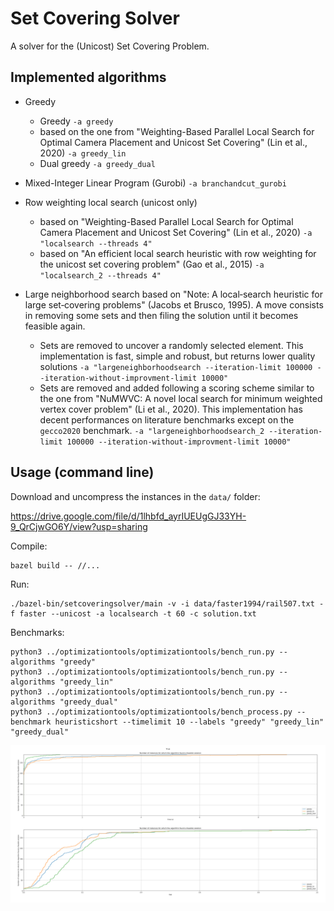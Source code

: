 # Set Covering Solver

A solver for the (Unicost) Set Covering Problem.

## Implemented algorithms

- Greedy
  - Greedy `-a greedy`
  - based on the one from "Weighting-Based Parallel Local Search for Optimal Camera Placement and Unicost Set Covering" (Lin et al., 2020) `-a greedy_lin`
  - Dual greedy `-a greedy_dual`

- Mixed-Integer Linear Program (Gurobi) `-a branchandcut_gurobi`

- Row weighting local search (unicost only)
  - based on "Weighting-Based Parallel Local Search for Optimal Camera Placement and Unicost Set Covering" (Lin et al., 2020) `-a "localsearch --threads 4"`
  - based on "An efficient local search heuristic with row weighting for the unicost set covering problem" (Gao et al., 2015) `-a "localsearch_2 --threads 4"`

- Large neighborhood search based on "Note: A local‐search heuristic for large set‐covering problems" (Jacobs et Brusco, 1995). A move consists in removing some sets and then filing the solution until it becomes feasible again.
  - Sets are removed to uncover a randomly selected element. This implementation is fast, simple and robust, but returns lower quality solutions `-a "largeneighborhoodsearch --iteration-limit 100000 --iteration-without-improvment-limit 10000"`
  - Sets are removed and added following a scoring scheme similar to the one from "NuMWVC: A novel local search for minimum weighted vertex cover problem" (Li et al., 2020). This implementation has decent performances on literature benchmarks except on the  `gecco2020` benchmark. `-a "largeneighborhoodsearch_2 --iteration-limit 100000 --iteration-without-improvment-limit 10000"`

## Usage (command line)

Download and uncompress the instances in the `data/` folder:

https://drive.google.com/file/d/1lhbfd_ayrIUEUgGJ33YH-9_QrCjwGO6Y/view?usp=sharing

Compile:
```shell
bazel build -- //...
```

Run:
```shell
./bazel-bin/setcoveringsolver/main -v -i data/faster1994/rail507.txt -f faster --unicost -a localsearch -t 60 -c solution.txt
```

Benchmarks:
```shell
python3 ../optimizationtools/optimizationtools/bench_run.py --algorithms "greedy"
python3 ../optimizationtools/optimizationtools/bench_run.py --algorithms "greedy_lin"
python3 ../optimizationtools/optimizationtools/bench_run.py --algorithms "greedy_dual"
python3 ../optimizationtools/optimizationtools/bench_process.py --benchmark heuristicshort --timelimit 10 --labels "greedy" "greedy_lin" "greedy_dual"
```

![heuristicshort](img/heuristicshort.png?raw=true "heuristicshort")


